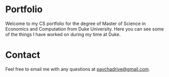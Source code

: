 # Portfolio

Welcome to my CS portfolio for the degree of Master of Science in Economics and Computation from Duke University. Here you can see some of the things I have worked on during my time at Duke.

# Contact

Feel free to email me with any questions at pavchadrive@gmail.com.
